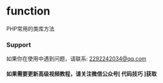 # function
PHP常用的类库方法

### Support

如果你在使用中遇到问题，请联系: [2292242034@qq.com](mailto:2292242034@qq.com)

#### 如果需要更新高级视频教程，请关注微信公众号[ 代码技巧 ]获取